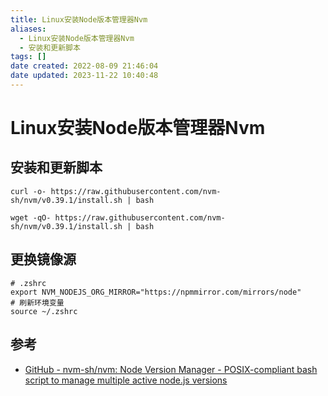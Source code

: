 ```yaml
---
title: Linux安装Node版本管理器Nvm
aliases:
  - Linux安装Node版本管理器Nvm
  - 安装和更新脚本
tags: []
date created: 2022-08-09 21:46:04
date updated: 2023-11-22 10:40:48
---
```


# Linux安装Node版本管理器Nvm

## 安装和更新脚本

```shell
curl -o- https://raw.githubusercontent.com/nvm-sh/nvm/v0.39.1/install.sh | bash

wget -qO- https://raw.githubusercontent.com/nvm-sh/nvm/v0.39.1/install.sh | bash
```

## 更换镜像源

```shell
# .zshrc
export NVM_NODEJS_ORG_MIRROR="https://npmmirror.com/mirrors/node"
# 刷新环境变量
source ~/.zshrc

```

## 参考

- [GitHub - nvm-sh/nvm: Node Version Manager - POSIX-compliant bash script to manage multiple active node.js versions](https://github.com/nvm-sh/nvm)
